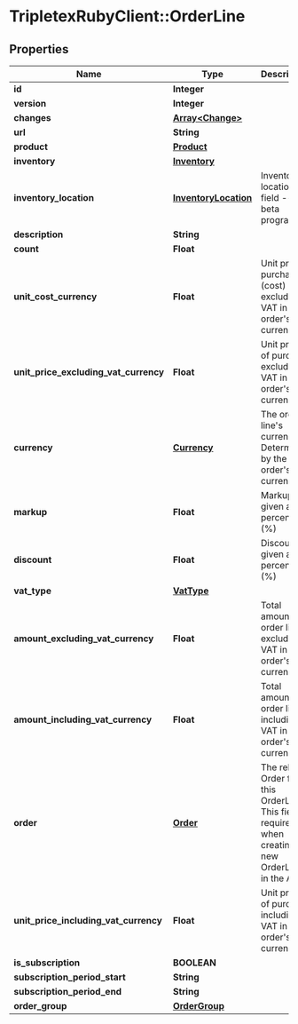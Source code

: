 # TripletexRubyClient::OrderLine

## Properties
Name | Type | Description | Notes
------------ | ------------- | ------------- | -------------
**id** | **Integer** |  | [optional] 
**version** | **Integer** |  | [optional] 
**changes** | [**Array&lt;Change&gt;**](Change.md) |  | [optional] 
**url** | **String** |  | [optional] 
**product** | [**Product**](Product.md) |  | [optional] 
**inventory** | [**Inventory**](Inventory.md) |  | [optional] 
**inventory_location** | [**InventoryLocation**](InventoryLocation.md) | Inventory location field -- beta program | [optional] 
**description** | **String** |  | [optional] 
**count** | **Float** |  | [optional] 
**unit_cost_currency** | **Float** | Unit price purchase (cost) excluding VAT in the order&#39;s currency | [optional] 
**unit_price_excluding_vat_currency** | **Float** | Unit price of purchase excluding VAT in the order&#39;s currency | [optional] 
**currency** | [**Currency**](Currency.md) | The order line&#39;s currency. Determined by the order&#39;s currency. | [optional] 
**markup** | **Float** | Markup given as a percentage (%) | [optional] 
**discount** | **Float** | Discount given as a percentage (%) | [optional] 
**vat_type** | [**VatType**](VatType.md) |  | [optional] 
**amount_excluding_vat_currency** | **Float** | Total amount on order line excluding VAT in the order&#39;s currency | [optional] 
**amount_including_vat_currency** | **Float** | Total amount on order line including VAT in the order&#39;s currency | [optional] 
**order** | [**Order**](Order.md) | The related Order for this OrderLine. This field is required when creating a new OrderLine in the API. | [optional] 
**unit_price_including_vat_currency** | **Float** | Unit price of purchase including VAT in the order&#39;s currency | [optional] 
**is_subscription** | **BOOLEAN** |  | [optional] 
**subscription_period_start** | **String** |  | [optional] 
**subscription_period_end** | **String** |  | [optional] 
**order_group** | [**OrderGroup**](OrderGroup.md) |  | [optional] 


